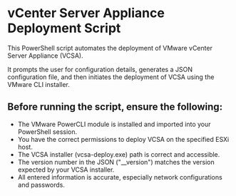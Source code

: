 #  vCenter Server Appliance Deployment Script
This PowerShell script automates the deployment of VMware vCenter Server Appliance (VCSA). 

It prompts the user for configuration details, generates a JSON configuration file, and then initiates the deployment of VCSA using the VMware CLI installer.

## Before running the script, ensure the following:
- The VMware PowerCLI module is installed and imported into your PowerShell session.
- You have the correct permissions to deploy VCSA on the specified ESXi host.
- The VCSA installer (vcsa-deploy.exe) path is correct and accessible.
- The version number in the JSON ("__version") matches the version expected by your VCSA installer.
- All entered information is accurate, especially network configurations and passwords.
